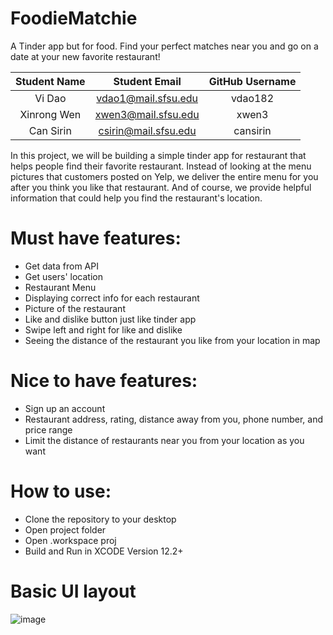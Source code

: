 # FoodieMatchie

A Tinder app but for food. Find your perfect matches near you and go on a date at your new favorite restaurant!

|   Student Name   |      Student Email      | GitHub Username  |
| :--------------: | :---------------------: | :---------------:|
|  Vi Dao | vdao1@mail.sfsu.edu | vdao182 |
|  Xinrong Wen      |  xwen3@mail.sfsu.edu   |    xwen3      |
|  Can Sirin      | csirin@mail.sfsu.edu    |    cansirin     |


In this project, we will be building a simple tinder app for restaurant that helps people find their favorite restaurant. Instead of looking at the menu pictures that customers posted on Yelp, we deliver the entire menu for you after you think you like that restaurant. And of course, we provide helpful information that could help you find the restaurant's location. 

# Must have features:

* Get data from API
* Get users' location
* Restaurant Menu
* Displaying correct info for each restaurant
* Picture of the restaurant
* Like and dislike button just like tinder app
* Swipe left and right for like and dislike
* Seeing the distance of the restaurant you like from your location in map

# Nice to have features:

* Sign up an account
* Restaurant address, rating, distance away from you, phone number, and price range
* Limit the distance of restaurants near you from your location as you want

# How to use: 

* Clone the repository to your desktop
* Open project folder
* Open .workspace proj
* Build and Run in XCODE Version 12.2+

# Basic UI layout 
![image](https://user-images.githubusercontent.com/70235097/145344311-0e09cc42-eda5-419d-99ee-2578a5042b60.png)


